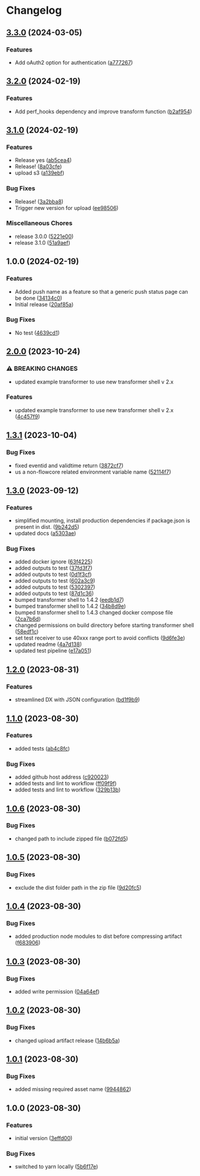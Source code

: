 # Changelog

## [3.3.0](https://github.com/argilzar/flowcore-generic-push/compare/v3.2.0...v3.3.0) (2024-03-05)


### Features

* Add oAuth2 option for authentication ([a777267](https://github.com/argilzar/flowcore-generic-push/commit/a77726783d2e6623c5e698478fdfd4f51df6eda7))

## [3.2.0](https://github.com/argilzar/flowcore-generic-push/compare/v3.1.0...v3.2.0) (2024-02-19)


### Features

* Add perf_hooks dependency and improve transform function ([b2af954](https://github.com/argilzar/flowcore-generic-push/commit/b2af954b1d00d5c77911f69f3824244fc2d25581))

## [3.1.0](https://github.com/argilzar/flowcore-generic-push/compare/v1.0.0...v3.1.0) (2024-02-19)


### Features

* Release yes ([ab5cea4](https://github.com/argilzar/flowcore-generic-push/commit/ab5cea4a7613058f15499468e9aa997926f558ea))
* Release! ([8a03cfe](https://github.com/argilzar/flowcore-generic-push/commit/8a03cfea40756713dc291558089ab563a0898b8c))
* upload s3 ([a139ebf](https://github.com/argilzar/flowcore-generic-push/commit/a139ebff9f64f03b6ad8abfde44e1899e51b4d75))


### Bug Fixes

* Release! ([3a2bba8](https://github.com/argilzar/flowcore-generic-push/commit/3a2bba8b63eee99cd535e87371cb791153e6035f))
* Trigger new version for upload ([ee98506](https://github.com/argilzar/flowcore-generic-push/commit/ee985062797e7bcdd253ff7c2d652b20c734055d))


### Miscellaneous Chores

* release 3.0.0 ([5221e00](https://github.com/argilzar/flowcore-generic-push/commit/5221e00bb4aa5b6fb32945f66077ee0370973bda))
* release 3.1.0 ([51a9aef](https://github.com/argilzar/flowcore-generic-push/commit/51a9aeff4b8817870a26faea0f4b3af20002a35f))

## 1.0.0 (2024-02-19)


### Features

* Added push name as a feature so that a generic push status page can be done ([34134c0](https://github.com/argilzar/flowcore-generic-push/commit/34134c0db9b79689d08b17caa308fa6a51eb13ea))
* Initial release ([20af85a](https://github.com/argilzar/flowcore-generic-push/commit/20af85a435ca37cf870786cf76a7913308f61b8b))


### Bug Fixes

* No test ([4639cd1](https://github.com/argilzar/flowcore-generic-push/commit/4639cd149881a31dce6f2e93370336312b282d50))

## [2.0.0](https://github.com/flowcore-io/nodejs-typescript-transformer-example/compare/v1.3.1...v2.0.0) (2023-10-24)


### ⚠ BREAKING CHANGES

* updated example transformer to use new transformer shell v 2.x

### Features

* updated example transformer to use new transformer shell v 2.x ([4c457f9](https://github.com/flowcore-io/nodejs-typescript-transformer-example/commit/4c457f967b90707f3c916daa182ee947900ec997))

## [1.3.1](https://github.com/flowcore-io/nodejs-typescript-transformer-example/compare/v1.3.0...v1.3.1) (2023-10-04)


### Bug Fixes

* fixed eventid and validtime return ([3872cf7](https://github.com/flowcore-io/nodejs-typescript-transformer-example/commit/3872cf7ae0fdd518216d549c410d674adab2013b))
* us a non-flowcore related environment variable name ([52114f7](https://github.com/flowcore-io/nodejs-typescript-transformer-example/commit/52114f7682c02c884edd5dfd415c17bb32b8a8d6))

## [1.3.0](https://github.com/flowcore-io/nodejs-typescript-transformer-example/compare/v1.2.0...v1.3.0) (2023-09-12)


### Features

* simplified mounting, install production dependencies if package.json is present in dist. ([9b242d5](https://github.com/flowcore-io/nodejs-typescript-transformer-example/commit/9b242d536aa24ff5eedb00737cf70e1a52bdf384))
* updated docs ([a5303ae](https://github.com/flowcore-io/nodejs-typescript-transformer-example/commit/a5303aecabf3b68610b739445e846c0f0e211894))


### Bug Fixes

* added docker ignore ([63f4225](https://github.com/flowcore-io/nodejs-typescript-transformer-example/commit/63f4225e98347906fc93341234e9a3b2e8352bbf))
* added outputs to test ([37fd3f7](https://github.com/flowcore-io/nodejs-typescript-transformer-example/commit/37fd3f743a5625ddc465a8b670bd3cb898d8e9be))
* added outputs to test ([0d1f3cf](https://github.com/flowcore-io/nodejs-typescript-transformer-example/commit/0d1f3cfdbf1dec01fbba5ca659e84612628eb760))
* added outputs to test ([602a3c9](https://github.com/flowcore-io/nodejs-typescript-transformer-example/commit/602a3c936923c35d9511ff5cdaa001a2ee3e66cf))
* added outputs to test ([5302397](https://github.com/flowcore-io/nodejs-typescript-transformer-example/commit/53023970fa74c9c0e88af5df09a0bf86c41134ec))
* added outputs to test ([87d1c36](https://github.com/flowcore-io/nodejs-typescript-transformer-example/commit/87d1c364f0a68a9b2339e3e21d887e5b9e5a4cf7))
* bumped transformer shell to 1.4.2 ([eedb1d7](https://github.com/flowcore-io/nodejs-typescript-transformer-example/commit/eedb1d7f8b4d4e1f746ab83c302c1951670e9d45))
* bumped transformer shell to 1.4.2 ([34b8d9e](https://github.com/flowcore-io/nodejs-typescript-transformer-example/commit/34b8d9e1ce3a58ed75b38f6269ba3f5598575b74))
* bumped transformer shell to 1.4.3 changed docker compose file ([2ca7b6d](https://github.com/flowcore-io/nodejs-typescript-transformer-example/commit/2ca7b6d417e427243cb2975ed5bbe81dd4432b62))
* changed permissions on build directory before starting transformer shell ([58edf1c](https://github.com/flowcore-io/nodejs-typescript-transformer-example/commit/58edf1ce7dfc40db5337388ef581d0645a3dd944))
* set test receiver to use 40xxx range port to avoid conflicts ([9d6fe3e](https://github.com/flowcore-io/nodejs-typescript-transformer-example/commit/9d6fe3e7ebc3a572a67e59823c0e8102e6a321ab))
* updated readme ([4a7d138](https://github.com/flowcore-io/nodejs-typescript-transformer-example/commit/4a7d13873fa86d47c8f245ae2277f68751504926))
* updated test pipeline ([e17a051](https://github.com/flowcore-io/nodejs-typescript-transformer-example/commit/e17a05162c4cebe766192ad59621355470e9c5ee))

## [1.2.0](https://github.com/flowcore-io/nodejs-typescript-transformer-example/compare/v1.1.0...v1.2.0) (2023-08-31)


### Features

* streamlined DX with JSON configuration ([bd1f9b9](https://github.com/flowcore-io/nodejs-typescript-transformer-example/commit/bd1f9b94b7452020906f2c89da9d7def20ca551f))

## [1.1.0](https://github.com/flowcore-io/nodejs-typescript-transformer-example/compare/v1.0.6...v1.1.0) (2023-08-30)


### Features

* added tests ([ab4c8fc](https://github.com/flowcore-io/nodejs-typescript-transformer-example/commit/ab4c8fcca45cdcf6445973098a51a1284d8844b7))


### Bug Fixes

* added github host address ([c920023](https://github.com/flowcore-io/nodejs-typescript-transformer-example/commit/c92002352fcdcbe0b1f493649b8a74c9395dc3b5))
* added tests and lint to workflow ([ff09f9f](https://github.com/flowcore-io/nodejs-typescript-transformer-example/commit/ff09f9fa8961bb1973388e4157961ec420190738))
* added tests and lint to workflow ([329b13b](https://github.com/flowcore-io/nodejs-typescript-transformer-example/commit/329b13bcb26c98b89c2f7abb7cb13b64ef3b408c))

## [1.0.6](https://github.com/flowcore-io/nodejs-typescript-transformer-example/compare/v1.0.5...v1.0.6) (2023-08-30)


### Bug Fixes

* changed path to include zipped file ([b072fd5](https://github.com/flowcore-io/nodejs-typescript-transformer-example/commit/b072fd5068975b5349851f5e58e91a6f6f8fd77c))

## [1.0.5](https://github.com/flowcore-io/nodejs-typescript-transformer-example/compare/v1.0.4...v1.0.5) (2023-08-30)


### Bug Fixes

* exclude the dist folder path in the zip file ([9d20fc5](https://github.com/flowcore-io/nodejs-typescript-transformer-example/commit/9d20fc5ded7e3cb878af375ba26ba150954e6748))

## [1.0.4](https://github.com/flowcore-io/nodejs-typescript-transformer-example/compare/v1.0.3...v1.0.4) (2023-08-30)


### Bug Fixes

* added production node modules to dist before compressing artifact ([f683906](https://github.com/flowcore-io/nodejs-typescript-transformer-example/commit/f683906875f9f5e14287116a81cdfa5f51545bda))

## [1.0.3](https://github.com/flowcore-io/nodejs-typescript-transformer-example/compare/v1.0.2...v1.0.3) (2023-08-30)


### Bug Fixes

* added write permission ([04a64ef](https://github.com/flowcore-io/nodejs-typescript-transformer-example/commit/04a64efb0f8d65afde061adf76e491d07fc64b1f))

## [1.0.2](https://github.com/flowcore-io/nodejs-typescript-transformer-example/compare/v1.0.1...v1.0.2) (2023-08-30)


### Bug Fixes

* changed upload artifact release ([14b6b5a](https://github.com/flowcore-io/nodejs-typescript-transformer-example/commit/14b6b5a00fd60d9574e771c3dad433e7a08bd819))

## [1.0.1](https://github.com/flowcore-io/nodejs-typescript-transformer-example/compare/v1.0.0...v1.0.1) (2023-08-30)


### Bug Fixes

* added missing required asset name ([9944862](https://github.com/flowcore-io/nodejs-typescript-transformer-example/commit/99448623df2848e61c95c51015691f6972b05f79))

## 1.0.0 (2023-08-30)


### Features

* initial version ([3effd00](https://github.com/flowcore-io/nodejs-typescript-transformer-example/commit/3effd00370c99e8edf4a7f37ed73e6c180d3dae6))


### Bug Fixes

* switched to yarn locally ([5b6f17e](https://github.com/flowcore-io/nodejs-typescript-transformer-example/commit/5b6f17ef9a481f369850d3ad2be12644051ea9d1))
